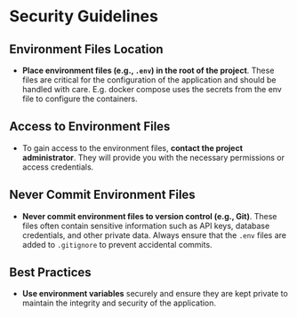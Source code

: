 # Security Guidelines

## Environment Files Location
- **Place environment files (e.g., `.env`) in the root of the project**. These files are critical for the configuration of the application and should be handled with care. E.g. docker compose uses the secrets from the env file to configure the containers.

## Access to Environment Files
- To gain access to the environment files, **contact the project administrator**. They will provide you with the necessary permissions or access credentials.

## Never Commit Environment Files
- **Never commit environment files to version control (e.g., Git)**. These files often contain sensitive information such as API keys, database credentials, and other private data. Always ensure that the `.env` files are added to `.gitignore` to prevent accidental commits.

## Best Practices
- **Use environment variables** securely and ensure they are kept private to maintain the integrity and security of the application.
